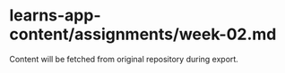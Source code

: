 # learns-app-content/assignments/week-02.md

Content will be fetched from original repository during export.